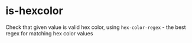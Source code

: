 # is-hexcolor
Check that given value is valid hex color, using `hex-color-regex` - the best regex for matching hex color values
